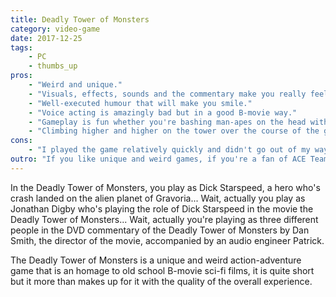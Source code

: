 ```yaml
---
title: Deadly Tower of Monsters
category: video-game
date: 2017-12-25
tags:
    - PC
    - thumbs_up
pros:
    - "Weird and unique."
    - "Visuals, effects, sounds and the commentary make you really feel as if you're playing the DVD commentary of a sci-fi B-movie."
    - "Well-executed humour that will make you smile."
    - "Voice acting is amazingly bad but in a good B-movie way."
    - "Gameplay is fun whether you're bashing man-apes on the head with a giant mace or shooting them with a ray gun."
    - "Climbing higher and higher on the tower over the course of the game is quite epic."
cons:
    - "I played the game relatively quickly and didn't go out of my way for collectibles but I beat the game in 3h."
outro: "If you like unique and weird games, if you're a fan of ACE Team (Rock of Ages, Zeno Clash, Abyss Odyssey), if you're a big fan of B-movies especially science fiction then you can hardly go wrong with the Deadly Tower of Monsters."
---
```

In the Deadly Tower of Monsters, you play as Dick Starspeed, a hero who's crash landed on the alien planet of Gravoria... Wait, actually you play as Jonathan Digby who's playing the role of Dick Starspeed in the movie the Deadly Tower of Monsters... Wait, actually you're playing as three different people in the DVD commentary of the Deadly Tower of Monsters by Dan Smith, the director of the movie, accompanied by an audio engineer Patrick.

The Deadly Tower of Monsters is a unique and weird action-adventure game that is an homage to old school B-movie sci-fi films, it is quite short but it more than makes up for it with the quality of the overall experience.
